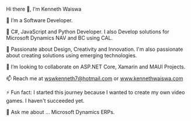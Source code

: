 Hi there 👋, I’m Kenneth Waiswa

👀 I’m a Software Developer.

🌱 C#, JavaScript and Python Developer. I also Develop solutions for Microsoft Dynamics NAV and BC using CAL.

💞️ Passionate about Design, Creativity and Innovation. I'm also passionate about creating solutions using emerging technologies.

👯 I’m looking to collaborate on ASP.NET Core, Xamarin and MAUI Projects.

📫 Reach me at wswkenneth7@hotmail.com or www.kennethwaiswa.com

⚡ Fun fact: I started this journey because I wanted to create my own video games. I haven't succeeded yet.

💬 Ask me about ... Microsoft Dynamics ERPs.

